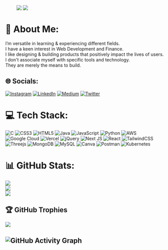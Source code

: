

<img src = "https://github.com/anaskhan28/anaskhan28/blob/main/Assest/Developer.gif" style="margin-left:2.5em"> ![](https://quotes-github-readme.vercel.app/api?type=horizontal&theme=radical)


# 💫 About Me:
I’m versatile in learning & experiencing different fields. <br>I have a keen interest in Web Development and Finance.<br>I like designing & building products that positively impact the lives of users. <br>I don't associate myself with specific tools and technology. <br>They are merely the means to build.



## 🌐 Socials:
[![Instagram](https://img.shields.io/badge/Instagram-%23E4405F.svg?logo=Instagram&logoColor=white)](https://instagram.com/https://instagram.com/anaskhan.28) [![LinkedIn](https://img.shields.io/badge/LinkedIn-%230077B5.svg?logo=linkedin&logoColor=white)](https://linkedin.com/in/https://www.linkedin.com/in/anas-khan-993aa91b7/) [![Medium](https://img.shields.io/badge/Medium-12100E?logo=medium&logoColor=white)](https://medium.com/@https://medium.com/@anaskhan28) [![Twitter](https://img.shields.io/badge/Twitter-%231DA1F2.svg?logo=Twitter&logoColor=white)](https://twitter.com/https://twitter.com/anaskhan_28) 

# 💻 Tech Stack:
![C](https://img.shields.io/badge/c-%2300599C.svg?style=plastic&logo=c&logoColor=white) ![CSS3](https://img.shields.io/badge/css3-%231572B6.svg?style=plastic&logo=css3&logoColor=white) ![HTML5](https://img.shields.io/badge/html5-%23E34F26.svg?style=plastic&logo=html5&logoColor=white) ![Java](https://img.shields.io/badge/java-%23ED8B00.svg?style=plastic&logo=java&logoColor=white) ![JavaScript](https://img.shields.io/badge/javascript-%23323330.svg?style=plastic&logo=javascript&logoColor=%23F7DF1E) ![Python](https://img.shields.io/badge/python-3670A0?style=plastic&logo=python&logoColor=ffdd54) ![AWS](https://img.shields.io/badge/AWS-%23FF9900.svg?style=plastic&logo=amazon-aws&logoColor=white) ![Google Cloud](https://img.shields.io/badge/Google%20Cloud-%234285F4.svg?style=plastic&logo=google-cloud&logoColor=white) ![Vercel](https://img.shields.io/badge/vercel-%23000000.svg?style=plastic&logo=vercel&logoColor=white) ![jQuery](https://img.shields.io/badge/jquery-%230769AD.svg?style=plastic&logo=jquery&logoColor=white) ![Next JS](https://img.shields.io/badge/Next-black?style=plastic&logo=next.js&logoColor=white) ![React](https://img.shields.io/badge/react-%2320232a.svg?style=plastic&logo=react&logoColor=%2361DAFB) ![TailwindCSS](https://img.shields.io/badge/tailwindcss-%2338B2AC.svg?style=plastic&logo=tailwind-css&logoColor=white) ![Threejs](https://img.shields.io/badge/threejs-black?style=plastic&logo=three.js&logoColor=white) ![MongoDB](https://img.shields.io/badge/MongoDB-%234ea94b.svg?style=plastic&logo=mongodb&logoColor=white) ![MySQL](https://img.shields.io/badge/mysql-%2300f.svg?style=plastic&logo=mysql&logoColor=white) ![Canva](https://img.shields.io/badge/Canva-%2300C4CC.svg?style=plastic&logo=Canva&logoColor=white) ![Postman](https://img.shields.io/badge/Postman-FF6C37?style=plastic&logo=postman&logoColor=white) ![Kubernetes](https://img.shields.io/badge/kubernetes-%23326ce5.svg?style=plastic&logo=kubernetes&logoColor=white)
# 📊 GitHub Stats:
![](https://github-readme-stats.vercel.app/api?username=anaskhan28&theme=radical&hide_border=true&include_all_commits=true&count_private=false)<br/>
![](https://github-readme-streak-stats.herokuapp.com/?user=anaskhan28&theme=radical&hide_border=true)<br/>
![](https://github-readme-stats.vercel.app/api/top-langs/?username=anaskhan28&theme=radical&hide_border=true&include_all_commits=true&count_private=false&layout=compact)

## 🏆 GitHub Trophies
![](https://github-profile-trophy.vercel.app/?username=anaskhan28&theme=onedark&no-frame=true&no-bg=false&margin-w=4)


![GitHub Activity Graph](https://activity-graph.herokuapp.com/graph?username=anaskhan28&bg_color=000000&color=4fff67&line=4fff67&point=ffffff&area=true&hide_border=true)  
---

